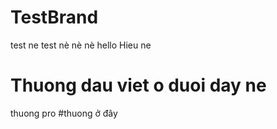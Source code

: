 # TestBrand
test ne test nè nè nè
hello Hieu ne
# Thuong dau viet o duoi day ne
thuong pro
#thuong ở đây
